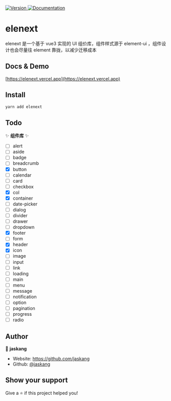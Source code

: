 <p>
  <a href="https://www.npmjs.com/package/elenext" target="_blank">
    <img alt="Version" src="https://img.shields.io/npm/v/elenext.svg">
  </a>
  <a href="https://elenext.vercel.app" target="_blank">
    <img alt="Documentation" src="https://img.shields.io/badge/documentation-yes-brightgreen.svg" />
  </a>
</p>

# elenext

elenext 是一个基于 vue3 实现的 UI 组价库，组件样式源于 element-ui ，组件设计也会尽量往 element 靠拢，以减少迁移成本

## Docs & Demo

[https://elenext.vercel.app](https://elenext.vercel.app)

## Install

```sh
yarn add elenext
```

## Todo

:sparkles: **组件库** :sparkles:

- [ ] alert
- [ ] aside
- [ ] badge
- [ ] breadcrumb
- [x] button
- [ ] calendar
- [ ] card
- [ ] checkbox
- [x] col
- [x] container
- [ ] date-picker
- [ ] dialog
- [ ] divider
- [ ] drawer
- [ ] dropdown
- [x] footer
- [ ] form
- [x] header
- [x] icon
- [ ] image
- [ ] input
- [ ] link
- [ ] loading
- [ ] main
- [ ] menu
- [ ] message
- [ ] notification
- [ ] option
- [ ] pagination
- [ ] progress
- [ ] radio

## Author

👤 **jaskang**

- Website: https://github.com/jaskang
- Github: [@jaskang](https://github.com/jaskang)

## Show your support

Give a ⭐️ if this project helped you!
